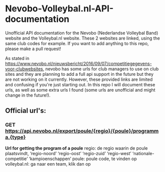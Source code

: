 # Nevobo-Volleybal.nl-API-documentation
Unofficial API documentation for the Nevobo (Nederlandse Volleybal Band) website and the Volleybal.nl website. These 2 websites are linked, using the same club codes for example. If you want to add anything to this repo, please make a pull request!

As stated in https://www.nevobo.nl/nieuwsbericht/2016/09/07/competitiegegevens-voor-clubwebsites, nevobo has some urls for club managers to use on club sites and they are planning to add a full api support in the future but they are not working on it currently. However, these provided links are limited and confusing if you're just starting out. In this repo I will document these urls, as well as some extra urls I found (some urls are unofficial and might change in the future!).

## Official url's:
### **GET** https://api.nevobo.nl/export/poule/{regio}/{poule}/programma.{type}
**Url for getting the program of a poule**
regio: de regio waarin de poule plaatsvindt, ‘regio-noord’ ‘regio-oost’ ‘regio-zuid’ ‘regio-west’ ‘nationale-competitie’ ‘kampioenschappen’
poule: poule code, te vinden op volleybal.nl: ga naar een team, klik dan op
